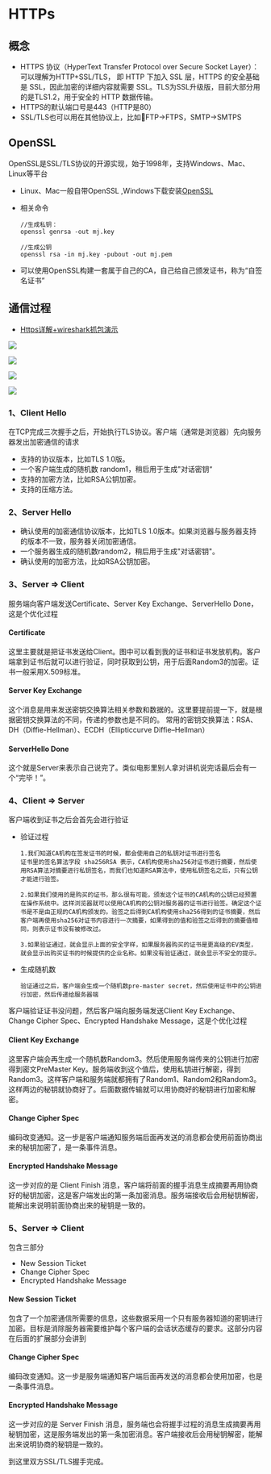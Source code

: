 # HTTPs

## 概念

+ HTTPS 协议（HyperText Transfer Protocol over Secure Socket Layer）：可以理解为HTTP+SSL/TLS， 即 HTTP 下加入 SSL 层，HTTPS 的安全基础是 SSL，因此加密的详细内容就需要 SSL。TLS为SSL升级版，目前大部分用的是TLS1.2，用于安全的 HTTP 数据传输。
+ HTTPS的默认端口号是443（HTTP是80）
+ SSL/TLS也可以用在其他协议上，比如FTP->FTPS，SMTP->SMTPS

## OpenSSL

OpenSSL是SSL/TLS协议的开源实现，始于1998年，支持Windows、Mac、Linux等平台

+ Linux、Mac一般自带OpenSSL ,Windows下载安装[OpenSSL](https://slproweb.com/products/Win32OpenSSL.html)

+ 相关命令

  ```
  //生成私钥：
  openssl genrsa -out mj.key 
  
  //生成公钥
  openssl rsa -in mj.key -pubout -out mj.pem
  ```

+ 可以使用OpenSSL构建一套属于自己的CA，自己给自己颁发证书，称为“自签名证书”

## 通信过程

+ [Https详解+wireshark抓包演示](https://www.jianshu.com/p/a3a25c6627ee)

![](images/network_https_process_1.jpeg)

![](images/network_https_process_2.png)

![](images/network_https_process_3.jpeg)

![](images/network_https_process_4.webp)

### 1、Client Hello

在TCP完成三次握手之后，开始执行TLS协议。客户端（通常是浏览器）先向服务器发出加密通信的请求

+ 支持的协议版本，比如TLS 1.0版。
+ 一个客户端生成的随机数 random1，稍后用于生成"对话密钥“
+ 支持的加密方法，比如RSA公钥加密。
+ 支持的压缩方法。

### 2、Server Hello

+ 确认使用的加密通信协议版本，比如TLS 1.0版本。如果浏览器与服务器支持的版本不一致，服务器关闭加密通信。
+ 一个服务器生成的随机数random2，稍后用于生成"对话密钥"。
+ 确认使用的加密方法，比如RSA公钥加密。

### 3、Server => Client

服务端向客户端发送Certificate、Server Key Exchange、ServerHello Done，这是个优化过程

#### Certificate

这里主要就是把证书发送给Client。图中可以看到我的证书和证书发放机构。客户端拿到证书后就可以进行验证，同时获取到公钥，用于后面Random3的加密。证书一般采用X.509标准。

#### Server Key Exchange

这个消息是用来发送密钥交换算法相关参数和数据的。这里要提前提一下，就是根据密钥交换算法的不同，传递的参数也是不同的。
 常用的密钥交换算法：RSA、DH（Diffie-Hellman）、ECDH（Ellipticcurve Diffie–Hellman）

#### ServerHello Done

这个就是Server来表示自己说完了。类似电影里别人拿对讲机说完话最后会有一个“完毕！”。

### 4、Client => Server

客户端收到证书之后会首先会进行验证

+ 验证过程

  ```
  1.我们知道CA机构在签发证书的时候，都会使用自己的私钥对证书进行签名
  证书里的签名算法字段 sha256RSA 表示，CA机构使用sha256对证书进行摘要，然后使用RSA算法对摘要进行私钥签名，而我们也知道RSA算法中，使用私钥签名之后，只有公钥才能进行验签。
  
  2.如果我们使用的是购买的证书，那么很有可能，颁发这个证书的CA机构的公钥已经预置在操作系统中。这样浏览器就可以使用CA机构的公钥对服务器的证书进行验签。确定这个证书是不是由正规的CA机构颁发的。验签之后得到CA机构使用sha256得到的证书摘要，然后客户端再使用sha256对证书内容进行一次摘要，如果得到的值和验签之后得到的摘要值相同，则表示证书没有被修改过。
  
  3.如果验证通过，就会显示上面的安全字样，如果服务器购买的证书是更高级的EV类型，就会显示出购买证书的时候提供的企业名称。如果没有验证通过，就会显示不安全的提示。
  ```

+ 生成随机数

  ```
  验证通过之后，客户端会生成一个随机数pre-master secret，然后使用证书中的公钥进行加密，然后传递给服务器端
  ```

客户端验证证书没问题，然后客户端向服务端发送Client Key Exchange、Change Cipher Spec、Encrypted Handshake Message，这是个优化过程

#### Client Key Exchange

这里客户端会再生成一个随机数Random3。然后使用服务端传来的公钥进行加密得到密文PreMaster Key。服务端收到这个值后，使用私钥进行解密，得到Random3。这样客户端和服务端就都拥有了Random1、Random2和Random3。这样两边的秘钥就协商好了。后面数据传输就可以用协商好的秘钥进行加密和解密。

#### Change Cipher Spec

编码改变通知。这一步是客户端通知服务端后面再发送的消息都会使用前面协商出来的秘钥加密了，是一条事件消息。

#### Encrypted Handshake Message

这一步对应的是 Client Finish 消息，客户端将前面的握手消息生成摘要再用协商好的秘钥加密，这是客户端发出的第一条加密消息。服务端接收后会用秘钥解密，能解出来说明前面协商出来的秘钥是一致的。

### 5、Server => Client

包含三部分

- New Session Ticket
- Change Cipher Spec
- Encrypted Handshake Message

#### New Session Ticket

包含了一个加密通信所需要的信息，这些数据采用一个只有服务器知道的密钥进行加密。目标是消除服务器需要维护每个客户端的会话状态缓存的要求。这部分内容在后面的扩展部分会讲到

#### Change Cipher Spec

编码改变通知。这一步是服务端通知客户端后面再发送的消息都会使用加密，也是一条事件消息。

#### Encrypted Handshake Message

这一步对应的是 Server Finish 消息，服务端也会将握手过程的消息生成摘要再用秘钥加密，这是服务端发出的第一条加密消息。客户端接收后会用秘钥解密，能解出来说明协商的秘钥是一致的。

到这里双方SSL/TLS握手完成。